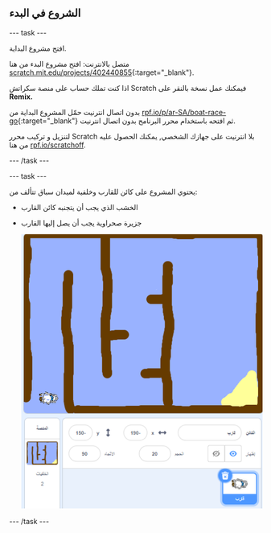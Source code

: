 ## الشروع في البدء

--- task ---

افتح مشروع البداية.

متصل بالانترنت: افتح مشروع البدء من هنا [scratch.mit.edu/projects/402440855](https://scratch.mit.edu/projects/402440855){:target="_blank"}.

اذا كنت تملك حساب على منصة سكراتش Scratch فيمكنك عمل نسخة بالنقر على **Remix.**

بدون اتصال انترنيت حمّل المشروع البداية من [rpf.io/p/ar-SA/boat-race-go](http://rpf.io/p/ar-SA/boat-race-go){:target="_blank"} ثم افتحه باستخدام محرر البرنامج بدون اتصال انترنيت.

لتنزيل و تركيب محرر Scratch بلا انترنيت على جهازك الشخصي, يمكنك الحصول عليه من هنا [rpf.io/scratchoff](http://rpf.io/scratchoff).

--- /task ---

--- task ---

يحتوي المشروع على كائن للقارب وخلفية لميدان سباق تتألف من:

- الخشب الذي يجب أن يتجنبه كائن القارب
- جزيرة صحراوية يجب أن يصل إليها القارب
    
    ![لقطة الشاشة](images/boat-starter.png)

--- /task ---